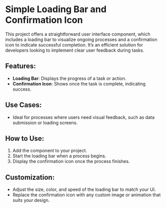 # Simple Loading Bar and Confirmation Icon

This project offers a straightforward user interface component, which includes a loading bar to visualize ongoing processes and a confirmation icon to indicate successful completion. It’s an efficient solution for developers looking to implement clear user feedback during tasks.

## Features:
- **Loading Bar**: Displays the progress of a task or action.
- **Confirmation Icon**: Shows once the task is complete, indicating success.

## Use Cases:
- Ideal for processes where users need visual feedback, such as data submission or loading screens.

## How to Use:
1. Add the component to your project.
2. Start the loading bar when a process begins.
3. Display the confirmation icon once the process finishes.

## Customization:
- Adjust the size, color, and speed of the loading bar to match your UI.
- Replace the confirmation icon with any custom image or animation that suits your design.

